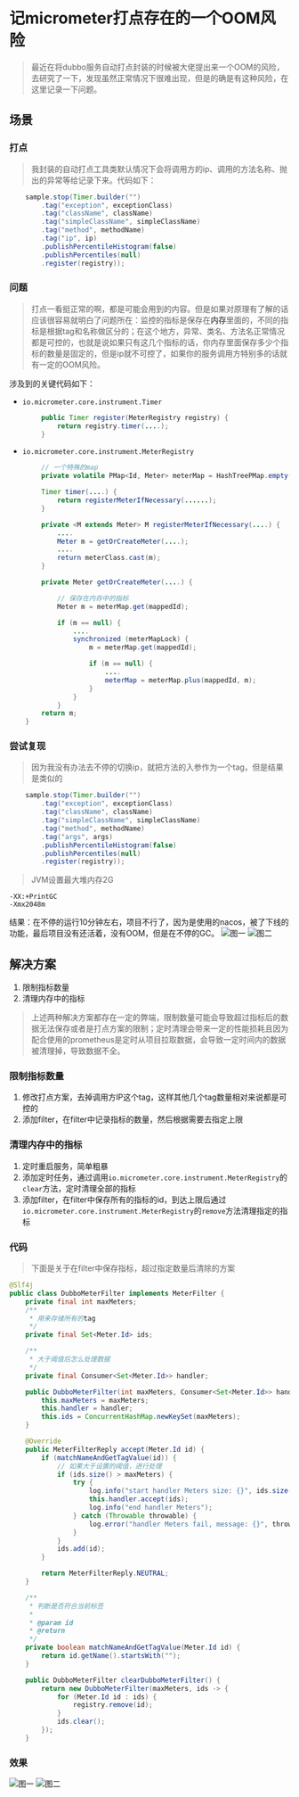 # 记micrometer打点存在的一个OOM风险
> 最近在将dubbo服务自动打点封装的时候被大佬提出来一个OOM的风险，去研究了一下，发现虽然正常情况下很难出现，但是的确是有这种风险，在这里记录一下问题。

## 场景
### 打点
>我封装的自动打点工具类默认情况下会将调用方的ip、调用的方法名称、抛出的异常等给记录下来。代码如下：
```Java
    sample.stop(Timer.builder("")
        .tag("exception", exceptionClass)
        .tag("className", className)
        .tag("simpleClassName", simpleClassName)
        .tag("method", methodName)
        .tag("ip", ip)
        .publishPercentileHistogram(false)
        .publishPercentiles(null)
        .register(registry));
```

### 问题
> 打点一看挺正常的啊，都是可能会用到的内容。但是如果对原理有了解的话应该很容易就明白了问题所在：监控的指标是保存在**内存**里面的，不同的指标是根据tag和名称做区分的；在这个地方，异常、类名、方法名正常情况都是可控的，也就是说如果只有这几个指标的话，你内存里面保存多少个指标的数量是固定的，但是ip就不可控了，如果你的服务调用方特别多的话就有一定的OOM风险。

涉及到的关键代码如下：

- ``io.micrometer.core.instrument.Timer``
```Java
        public Timer register(MeterRegistry registry) {
            return registry.timer(....);
        }
```
- ``io.micrometer.core.instrument.MeterRegistry``
```Java
        // 一个特殊的map
        private volatile PMap<Id, Meter> meterMap = HashTreePMap.empty();

        Timer timer(....) {
            return registerMeterIfNecessary(......);
        }

        private <M extends Meter> M registerMeterIfNecessary(....) {
            ....
            Meter m = getOrCreateMeter(....);
            ....
            return meterClass.cast(m);
        }

        private Meter getOrCreateMeter(....) {

            // 保存在内存中的指标
            Meter m = meterMap.get(mappedId);

            if (m == null) {
                ....
                synchronized (meterMapLock) {
                    m = meterMap.get(mappedId);

                    if (m == null) {
                        ....
                        meterMap = meterMap.plus(mappedId, m);
                    }
                }
            }
        return m;
    }
```

### 尝试复现
> 因为我没有办法去不停的切换ip，就把方法的入参作为一个tag，但是结果是类似的
```Java
    sample.stop(Timer.builder("")
        .tag("exception", exceptionClass)
        .tag("className", className)
        .tag("simpleClassName", simpleClassName)
        .tag("method", methodName)
        .tag("args", args)
        .publishPercentileHistogram(false)
        .publishPercentiles(null)
        .register(registry));
```
>JVM设置最大堆内存2G
```
-XX:+PrintGC 
-Xmx2048m
```
结果：在不停的运行10分钟左右，项目不行了，因为是使用的nacos，被了下线的功能，最后项目没有还活着，没有OOM，但是在不停的GC。
![图一](./../../images/2022-01-18-3.png)
![图二](../../images/2022-01-18-4.png)

## 解决方案
1. 限制指标数量
2. 清理内存中的指标

>上述两种解决方案都存在一定的弊端，限制数量可能会导致超过指标后的数据无法保存或者是打点方案的限制；定时清理会带来一定的性能损耗且因为配合使用的prometheus是定时从项目拉取数据，会导致一定时间内的数据被清理掉，导致数据不全。

### 限制指标数量
1. 修改打点方案，去掉调用方IP这个tag，这样其他几个tag数量相对来说都是可控的
2. 添加filter，在filter中记录指标的数量，然后根据需要去指定上限

### 清理内存中的指标
1. 定时重启服务，简单粗暴
2. 添加定时任务，通过调用``io.micrometer.core.instrument.MeterRegistry``的``clear``方法，定时清理全部的指标
3. 添加filter，在filter中保存所有的指标的id，到达上限后通过``io.micrometer.core.instrument.MeterRegistry``的``remove``方法清理指定的指标

### 代码
>下面是关于在filter中保存指标，超过指定数量后清除的方案

```java
@Slf4j
public class DubboMeterFilter implements MeterFilter {
    private final int maxMeters;
    /**
     * 用来存储所有的tag
     */
    private final Set<Meter.Id> ids;

    /**
     * 大于阈值后怎么处理数据
     */
    private final Consumer<Set<Meter.Id>> handler;

    public DubboMeterFilter(int maxMeters, Consumer<Set<Meter.Id>> handler) {
        this.maxMeters = maxMeters;
        this.handler = handler;
        this.ids = ConcurrentHashMap.newKeySet(maxMeters);
    }

    @Override
    public MeterFilterReply accept(Meter.Id id) {
        if (matchNameAndGetTagValue(id)) {
            // 如果大于设置的阈值，进行处理
            if (ids.size() > maxMeters) {
                try {
                    log.info("start handler Meters size: {}", ids.size());
                    this.handler.accept(ids);
                    log.info("end handler Meters");
                } catch (Throwable throwable) {
                    log.error("handler Meters fail, message: {}", throwable.getMessage(), throwable);
                }
            }
            ids.add(id);
        }

        return MeterFilterReply.NEUTRAL;
    }

    /**
     * 判断是否符合当前标签
     *
     * @param id
     * @return
     */
    private boolean matchNameAndGetTagValue(Meter.Id id) {
        return id.getName().startsWith("");
    }
```
```java
    public DubboMeterFilter clearDubboMeterFilter() {
        return new DubboMeterFilter(maxMeters, ids -> {
            for (Meter.Id id : ids) {
                registry.remove(id);
            }
            ids.clear();
        });
    }
```
### 效果
![图一](/images/2022-01-18-1.png)
![图二](/images/2022-01-18-2.png)